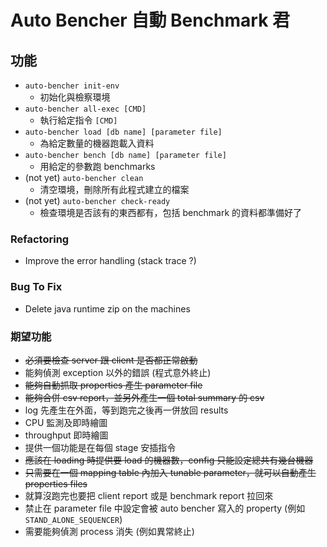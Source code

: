 # Auto Bencher 自動 Benchmark 君

## 功能

- `auto-bencher init-env`
    - 初始化與檢察環境
- `auto-bencher all-exec [CMD]`
    - 執行給定指令 `[CMD]`
- `auto-bencher load [db name] [parameter file]`
    - 為給定數量的機器跑載入資料
- `auto-bencher bench [db name] [parameter file]`
    - 用給定的參數跑 benchmarks
- (not yet) `auto-bencher clean`
    - 清空環境，刪除所有此程式建立的檔案
- (not yet) `auto-bencher check-ready`
    - 檢查環境是否該有的東西都有，包括 benchmark 的資料都準備好了

### Refactoring

- Improve the error handling (stack trace ?)

### Bug To Fix

- Delete java runtime zip on the machines

### 期望功能

- ~~必須要檢查 server 跟 client 是否都正常啟動~~
- 能夠偵測 exception 以外的錯誤 (程式意外終止)
- ~~能夠自動抓取 properties 產生 parameter file~~
- ~~能夠合併 csv report，並另外產生一個 total summary 的 csv~~
- log 先產生在外面，等到跑完之後再一併放回 results
- CPU 監測及即時繪圖
- throughput 即時繪圖
- 提供一個功能是在每個 stage 安插指令
- ~~應該在 loading 時提供要 load 的機器數，config 只能設定總共有幾台機器~~
- ~~只需要在一個 mapping table 內加入 tunable parameter，就可以自動產生 properties files~~
- 就算沒跑完也要把 client report 或是 benchmark report 拉回來
- 禁止在 parameter file 中設定會被 auto bencher 寫入的 property (例如 `STAND_ALONE_SEQUENCER`)
- 需要能夠偵測 process 消失 (例如異常終止)
